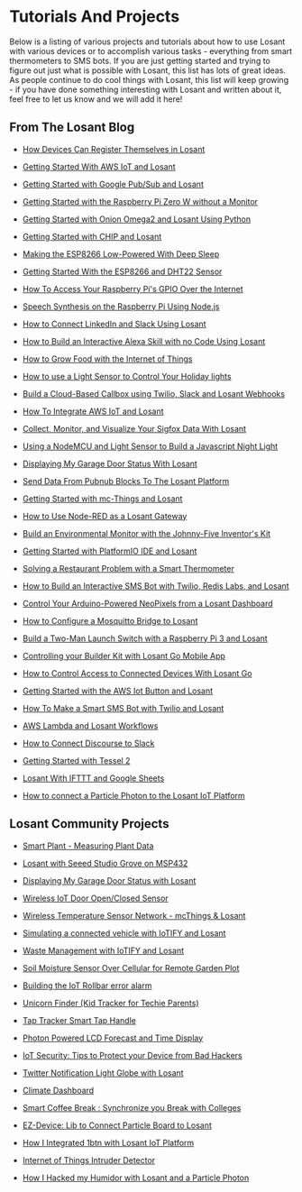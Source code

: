 # Tutorials And Projects

Below is a listing of various projects and tutorials about how to use Losant with various devices or to accomplish various tasks - everything from smart thermometers to SMS bots.  If you are just getting started and trying to figure out just what is possible with Losant, this list has lots of great ideas.  As people continue to do cool things with Losant, this list will keep growing - if you have done something interesting with Losant and written about it, feel free to let us know and we will add it here!

## From The Losant Blog

*   <a href="https://www.losant.com/blog/how-devices-can-register-themselves-in-losant" target="_blank">How Devices Can Register Themselves in Losant</a>

*   <a href="https://www.losant.com/blog/getting-started-with-aws-iot-and-losant" target="_blank">Getting Started With AWS IoT and Losant</a>

*   <a href="https://www.losant.com/blog/getting-started-with-google-pub-sub-and-losant" target="_blank">Getting Started with Google Pub/Sub and Losant</a>

*   <a href="https://www.losant.com/blog/getting-started-with-the-raspberry-pi-zero-w-without-a-monitor" target="_blank">Getting Started with the Raspberry Pi Zero W without a Monitor</a>

*   <a href="https://www.losant.com/blog/getting-started-with-omega2-and-losant" target="_blank">Getting Started with Onion Omega2 and Losant Using Python</a>

*   <a href="https://www.losant.com/blog/getting-started-with-chip-and-losant" target="_blank">Getting Started with CHIP and Losant</a>

*   <a href="https://www.losant.com/blog/making-the-esp8266-low-powered-with-deep-sleep" target="_blank">Making the ESP8266 Low-Powered With Deep Sleep</a>

*   <a href="https://www.losant.com/blog/getting-started-with-the-esp8266-and-dht22-sensor" target="_blank">Getting Started With the ESP8266 and DHT22 Sensor</a>

*   <a href="https://www.losant.com/blog/how-to-access-your-raspberry-pis-gpio-over-the-internet" target="_blank">How To Access Your Raspberry Pi's GPIO Over the Internet</a>

*   <a href="https://www.losant.com/blog/speech-synthesis-on-the-raspberry-pi-using-node.js" target="_blank">Speech Synthesis on the Raspberry Pi Using Node.js</a>

*   <a href="https://www.losant.com/blog/how-to-connect-linkedin-and-slack-using-losant" target="_blank">How to Connect LinkedIn and Slack Using Losant</a>

*   <a href="https://www.losant.com/blog/how-to-build-an-interactive-alexa-skill-with-no-code-using-losant" target="_blank">How to Build an Interactive Alexa Skill with no Code Using Losant</a>

*   <a href="https://www.losant.com/blog/how-to-grow-food-with-the-internet-of-things" target="_blank">How to Grow Food with the Internet of Things</a>

*   <a href="https://www.losant.com/blog/how-to-use-light-sensor-control-holiday-lights" target="_blank">How to use a Light Sensor to Control Your Holiday lights</a>

*   <a href="https://www.losant.com/blog/build-a-cloud-based-callbox-using-twilio-slack-and-losant-webhooks" target="_blank">Build a Cloud-Based Callbox using Twilio, Slack and Losant Webhooks</a>

*   <a href="https://www.losant.com/blog/how-to-integrate-aws-iot-losant" target="_blank">How To Integrate AWS IoT and Losant</a>

*   <a href="https://www.losant.com/blog/collect-monitor-visualize-sigfox-data" target="_blank">Collect, Monitor, and Visualize Your Sigfox Data With Losant</a>

*   <a href="https://www.losant.com/blog/building-a-nodemcu-javascript-night-light" target="_blank">Using a NodeMCU and Light Sensor to Build a Javascript Night Light</a>

*   <a href="https://www.losant.com/blog/displaying-garage-door-status-with-losant" target="_blank">Displaying My Garage Door Status With Losant</a>

*   <a href="https://www.losant.com/blog/send-data-from-pubnub-blocks-to-the-losant-platform" target="_blank">Send Data From Pubnub Blocks To The Losant Platform</a>

*   <a href="https://www.losant.com/blog/getting-started-with-mc-things-and-losant" target="_blank">Getting Started with mc-Things and Losant</a>

*   <a href="https://www.losant.com/blog/how-to-use-node-red-as-losant-gateway" target="_blank">How to Use Node-RED as a Losant Gateway</a>

*   <a href="https://www.losant.com/blog/building-environment-monitor-johnny-five-inventors-kit" target="_blank">Build an Environmental Monitor with the Johnny-Five Inventor's Kit</a>

*   <a href="https://www.losant.com/blog/getting-started-with-platformio-ide-and-losant" target="_blank">Getting Started with PlatformIO IDE and Losant</a>

*   <a href="https://www.losant.com/blog/solving-a-restaurant-problem-with-a-smart-thermometer" target="_blank">Solving a Restaurant Problem with a Smart Thermometer</a>

*   <a href="https://www.losant.com/blog/how-to-build-interactive-twilio-redislabs-sms-bot" target="_blank">How to Build an Interactive SMS Bot with Twilio, Redis Labs, and Losant</a>

*   <a href="https://www.losant.com/blog/control-arduino-powered-neopixels-from-losant-dashboard" target="_blank">Control Your Arduino-Powered NeoPixels from a Losant Dashboard</a>

*   <a href="https://www.losant.com/blog/how-to-configure-mosquitto-bridge-to-losant" target="_blank">How to Configure a Mosquitto Bridge to Losant</a>

*   <a href="https://www.losant.com/blog/build-a-two-man-launch-switch-with-a-raspberry-pi-3-and-losant" target="_blank">Build a Two-Man Launch Switch with a Raspberry Pi 3 and Losant</a>

*   <a href="https://www.losant.com/blog/controlling-building-kit-with-losant-go-mobile-app" target="_blank">Controlling your Builder Kit with Losant Go Mobile App</a>

*   <a href="https://www.losant.com/blog/how-to-control-access-to-connected-devices-with-losant-go" target="_blank">How to Control Access to Connected Devices With Losant Go</a>

*   <a href="https://www.losant.com/blog/getting-started-with-aws-iot-button-losant" target="_blank">Getting Started with the AWS Iot Button and Losant</a>

*   <a href="https://www.losant.com/blog/how-to-make-a-smart-sms-bot-with-twilio-and-losant" target="_blank">How To Make a Smart SMS Bot with Twilio and Losant</a>

*   <a href="https://www.losant.com/blog/aws-lambda-and-losant-workflows" target="_blank">AWS Lambda and Losant Workflows</a>

*   <a href="https://www.losant.com/blog/how-to-connect-discourse-to-slack" target="_blank">How to Connect Discourse to Slack</a>

*   <a href="https://www.losant.com/blog/getting-started-with-tessel-2" target="_blank">Getting Started with Tessel 2</a>

*   <a href="https://www.losant.com/blog/using-losant-with-ifttt-and-google-sheets" target="_blank">Losant With IFTTT and Google Sheets</a>

*   <a href="https://www.losant.com/blog/how-to-connect-a-particle-photon-to-the-losant-iot-platform" target="_blank">How to connect a Particle Photon to the Losant IoT Platform</a>

## Losant Community Projects

*   <a href="https://docs.onion.io/omega2-project-book-vol1/smart-plant-p1.html" target="_blank">Smart Plant - Measuring Plant Data</a>

*   <a href="https://www.hackster.io/firmwareguru/losant-with-seeed-studio-grove-on-msp432-d01e6f" target="_blank">Losant with Seeed Studio Grove on MSP432</a>

*   <a href="https://www.hackster.io/rorpage/displaying-my-garage-door-status-with-losant-80a984" target="_blank">Displaying My Garage Door Status with Losant</a>

*   <a href="https://www.hackster.io/mc-Things/wireless-iot-door-open-closed-sensor-194e46" target="_blank">Wireless IoT Door Open/Closed Sensor</a>

*   <a href="https://www.hackster.io/mc-Things/wireless-temperature-sensor-network-mcthings-losant-e756a9" target="_blank">Wireless Temperature Sensor Network - mcThings & Losant</a>

*   <a href="https://iotify.help/network/connected-vehicle.html" target="_blank">Simulating a connected vehicle with IoTIFY and Losant</a>

*   <a href="https://iotify.help/network/smart-city/waste-mgmt.html" target="_blank">Waste Management with IoTIFY and Losant</a>

*   <a href="https://www.hackster.io/mschaus/soil-moisture-sensor-over-cellular-for-remote-garden-plot-794c1b" target="_blank">Soil Moisture Sensor Over Cellular for Remote Garden Plot</a>

*   <a href="https://rollbar.com/blog/internet-of-things-production-error-alarm/" target="_blank">Building the IoT Rollbar error alarm</a>

*   <a href="https://www.hackster.io/hologram/unicorn-finder-kid-tracker-for-techie-parents-335486" target="_blank">Unicorn Finder (Kid Tracker for Techie Parents)</a>

*   <a href="https://www.hackster.io/26972/tap-tracker-smart-tap-handle-ae15ba" target="_blank">Tap Tracker Smart Tap Handle</a>

*   <a href="https://www.hackster.io/TheReddest/photon-powered-lcd-forecast-and-time-display-32bab4" target="_blank">Photon Powered LCD Forecast and Time Display</a>

*   <a href="https://www.hackster.io/charifmahmoudi/iot-security-tips-to-protect-your-device-from-bad-hackers-768093" target="_blank">IoT Security: Tips to Protect your Device from Bad Hackers</a>

*   <a href="https://www.hackster.io/zwigby/twitter-notification-light-globe-with-losant-dbfcf3" target="_blank">Twitter Notification Light Globe with Losant</a>

*   <a href="https://www.hackster.io/briankrohn/climate-dashboard-7d4314" target="_blank">Climate Dashboard</a>

*   <a href="https://www.hackster.io/charifmahmoudi/smart-coffee-break-synchronize-you-break-with-colleges-c47c7c" target="_blank">Smart Coffee Break : Synchronize you Break with Colleges</a>

*   <a href="https://www.hackster.io/charifmahmoudi/ez-device-lib-to-connect-particle-board-to-structure-0e624d" target="_blank">EZ-Device: Lib to Connect Particle Board to Losant</a>

*   <a href="https://www.hackster.io/anandtamboli/how-i-integrated-1btn-with-losant-iot-platform-15f736" target="_blank">How I Integrated 1btn with Losant IoT Platform</a>

*   <a href="http://forefront.io/a/iot-intruder-detector/" target="_blank">Internet of Things Intruder Detector</a>

*   <a href="https://medium.com/@stevecaldwell/how-i-hacked-my-humidor-with-losant-and-a-particle-photon-84342744755b" target="_blank">How I Hacked my Humidor with Losant and a Particle Photon</a>
